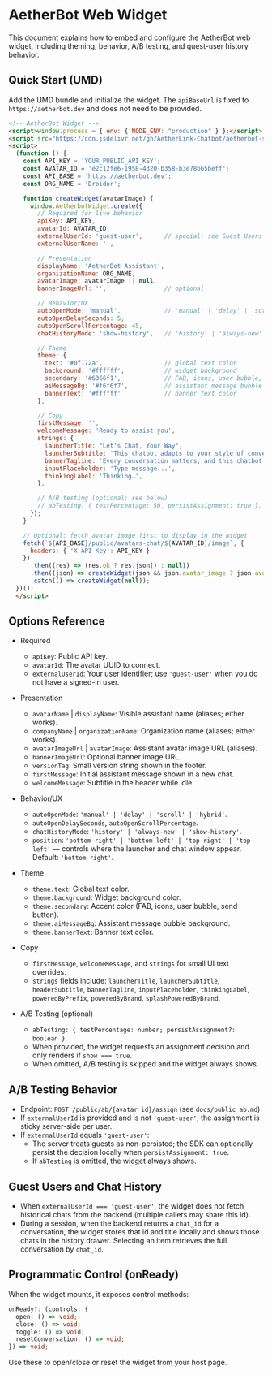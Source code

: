 # AetherBot Web Widget

This document explains how to embed and configure the AetherBot web widget, including theming, behavior, A/B testing, and guest-user history behavior.

## Quick Start (UMD)

Add the UMD bundle and initialize the widget. The `apiBaseUrl` is fixed to `https://aetherbot.dev` and does not need to be provided.

```html
<!-- AetherBot Widget -->
<script>window.process = { env: { NODE_ENV: "production" } };</script>
<script src="https://cdn.jsdelivr.net/gh/AetherLink-Chatbot/aetherbot-sdk@main/dist/aetherbot-sdk.umd.js"></script>
<script>
  (function () {
    const API_KEY = 'YOUR_PUBLIC_API_KEY';
    const AVATAR_ID = 'e2c12fe6-1958-4320-b358-b3e78b65beff';
    const API_BASE = 'https://aetherbot.dev';
    const ORG_NAME = 'Droidor';

    function createWidget(avatarImage) {
      window.AetherbotWidget.create({
        // Required for live behavior
        apiKey: API_KEY,
        avatarId: AVATAR_ID,
        externalUserId: 'guest-user',      // special: see Guest Users below
        externalUserName: '',

        // Presentation
        displayName: 'AetherBot Assistant',
        organizationName: ORG_NAME,
        avatarImage: avatarImage || null,
        bannerImageUrl: '',                // optional

        // Behavior/UX
        autoOpenMode: 'manual',            // 'manual' | 'delay' | 'scroll' | 'hybrid'
        autoOpenDelaySeconds: 5,
        autoOpenScrollPercentage: 45,
        chatHistoryMode: 'show-history',   // 'history' | 'always-new' | 'show-history'

        // Theme
        theme: {
          text: '#0f172a',                 // global text color
          background: '#ffffff',           // widget background
          secondary: '#6366f1',            // FAB, icons, user bubble, send button
          aiMessageBg: '#f6f6f7',          // assistant message bubble background
          bannerText: '#ffffff'            // banner text color
        },

        // Copy
        firstMessage: '',
        welcomeMessage: 'Ready to assist you',
        strings: {
          launcherTitle: "Let's Chat, Your Way",
          launcherSubtitle: 'This chatbot adapts to your style of conversation.',
          bannerTagline: 'Every conversation matters, and this chatbot makes it worthwhile.',
          inputPlaceholder: 'Type message...',
          thinkingLabel: 'Thinking…',
        },

        // A/B testing (optional; see below)
        // abTesting: { testPercentage: 50, persistAssignment: true },
      });
    }

    // Optional: fetch avatar image first to display in the widget
    fetch(`${API_BASE}/public/avatars-chat/${AVATAR_ID}/image`, {
      headers: { 'X-API-Key': API_KEY }
    })
      .then((res) => (res.ok ? res.json() : null))
      .then((json) => createWidget(json && json.avatar_image ? json.avatar_image : null))
      .catch(() => createWidget(null));
  })();
  </script>
```

## Options Reference

- Required

  - `apiKey`: Public API key.
  - `avatarId`: The avatar UUID to connect.
  - `externalUserId`: Your user identifier; use `'guest-user'` when you do not have a signed-in user.
- Presentation

  - `avatarName` | `displayName`: Visible assistant name (aliases; either works).
  - `companyName` | `organizationName`: Organization name (aliases; either works).
  - `avatarImageUrl` | `avatarImage`: Assistant avatar image URL (aliases).
  - `bannerImageUrl`: Optional banner image URL.
  - `versionTag`: Small version string shown in the footer.
  - `firstMessage`: Initial assistant message shown in a new chat.
  - `welcomeMessage`: Subtitle in the header while idle.
- Behavior/UX

  - `autoOpenMode`: `'manual' | 'delay' | 'scroll' | 'hybrid'`.
  - `autoOpenDelaySeconds`, `autoOpenScrollPercentage`.
  - `chatHistoryMode`: `'history' | 'always-new' | 'show-history'`.
  - `position`: `'bottom-right' | 'bottom-left' | 'top-right' | 'top-left'` — controls where the launcher and chat window appear. Default: `'bottom-right'`.
- Theme

  - `theme.text`: Global text color.
  - `theme.background`: Widget background color.
  - `theme.secondary`: Accent color (FAB, icons, user bubble, send button).
  - `theme.aiMessageBg`: Assistant message bubble background.
  - `theme.bannerText`: Banner text color.
- Copy

  - `firstMessage`, `welcomeMessage`, and `strings` for small UI text overrides.
  - `strings` fields include: `launcherTitle`, `launcherSubtitle`, `headerSubtitle`, `bannerTagline`, `inputPlaceholder`, `thinkingLabel`, `poweredByPrefix`, `poweredByBrand`, `splashPoweredByBrand`.
- A/B Testing (optional)

  - `abTesting: { testPercentage: number; persistAssignment?: boolean }`.
  - When provided, the widget requests an assignment decision and only renders if `show === true`.
  - When omitted, A/B testing is skipped and the widget always shows.

## A/B Testing Behavior

- Endpoint: `POST /public/ab/{avatar_id}/assign` (see `docs/public_ab.md`).
- If `externalUserId` is provided and is not `'guest-user'`, the assignment is sticky server-side per user.
- If `externalUserId` equals `'guest-user'`:
  - The server treats guests as non-persisted; the SDK can optionally persist the decision locally when `persistAssignment: true`.
  - If `abTesting` is omitted, the widget always shows.

## Guest Users and Chat History

- When `externalUserId === 'guest-user'`, the widget does not fetch historical chats from the backend (multiple callers may share this id).
- During a session, when the backend returns a `chat_id` for a conversation, the widget stores that id and title locally and shows those chats in the history drawer. Selecting an item retrieves the full conversation by `chat_id`.

## Programmatic Control (onReady)

When the widget mounts, it exposes control methods:

```ts
onReady?: (controls: {
  open: () => void;
  close: () => void;
  toggle: () => void;
  resetConversation: () => void;
}) => void;
```

Use these to open/close or reset the widget from your host page.

